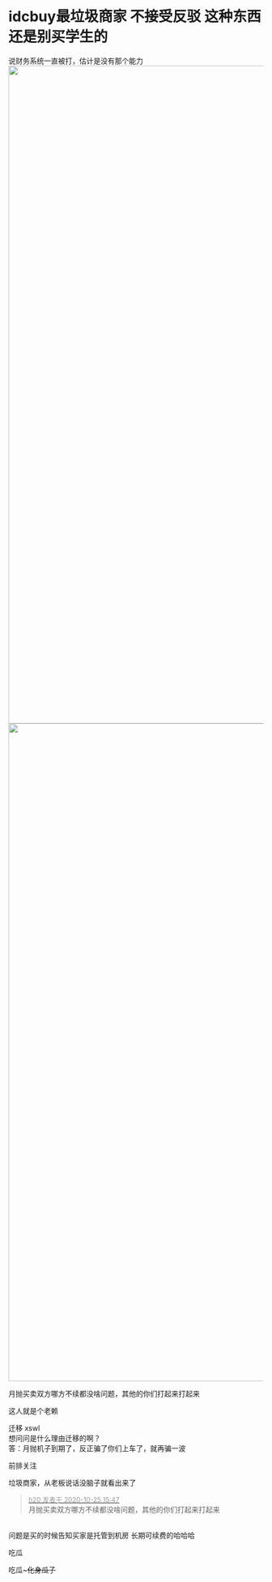 # idcbuy最垃圾商家  不接受反驳 这种东西还是别买学生的


说财务系统一直被打，估计是没有那个能力<br />
<img id="aimg_lVwyu" onclick="zoom(this, this.src, 0, 0, 0)" class="zoom" width="600" height="1300" src="https://s1.ax1x.com/2020/10/25/BejWrt.png" onmouseover="img_onmouseoverfunc(this)" onclick="zoom(this)" style="cursor:pointer" border="0" alt="" /><br />
<img id="aimg_jv2P9" onclick="zoom(this, this.src, 0, 0, 0)" class="zoom" width="600" height="1300" src="https://s1.ax1x.com/2020/10/25/BejH2j.png" onmouseover="img_onmouseoverfunc(this)" onclick="zoom(this)" style="cursor:pointer" border="0" alt="" />

月抛买卖双方哪方不续都没啥问题，其他的你们打起来打起来

这人就是个老赖<img id="aimg_cTq5t" onclick="zoom(this, this.src, 0, 0, 0)" class="zoom" src="https://cdn.jsdelivr.net/gh/hishis/forum-master/public/images/patch.gif" onmouseover="img_onmouseoverfunc(this)" onload="thumbImg(this)" border="0" alt="" />

迁移<img src="static/image/smiley/default/lol.gif" smilieid="12" border="0" alt="" /> xswl<br />
想问问是什么理由迁移的啊？<br />
答：月抛机子到期了，反正骗了你们上车了，就再骗一波<img id="aimg_PAcmW" onclick="zoom(this, this.src, 0, 0, 0)" class="zoom" src="https://cdn.jsdelivr.net/gh/hishis/forum-master/public/images/patch.gif" onmouseover="img_onmouseoverfunc(this)" onload="thumbImg(this)" border="0" alt="" />

前排关注

垃圾商家，从老板说话没脑子就看出来了<img src="static/image/smiley/default/lol.gif" smilieid="12" border="0" alt="" />

<div class="quote"><blockquote><font size="2"><a href="https://www.hostloc.com/forum.php?mod=redirect&amp;goto=findpost&amp;pid=9350143&amp;ptid=758291" target="_blank"><font color="#999999">h20 发表于 2020-10-25 15:47</font></a></font><br />
月抛买卖双方哪方不续都没啥问题，其他的你们打起来打起来</blockquote></div><br />
问题是买的时候告知买家是托管到机房 长期可续费的哈哈哈<img id="aimg_FKdrD" onclick="zoom(this, this.src, 0, 0, 0)" class="zoom" src="https://cdn.jsdelivr.net/gh/hishis/forum-master/public/images/patch.gif" onmouseover="img_onmouseoverfunc(this)" onload="thumbImg(this)" border="0" alt="" />

吃瓜

吃瓜~~~化身瓜子~~
